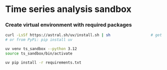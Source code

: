 # Time series analysis sandbox

### Create virtual environment with required packages 

```bash
curl -LsSf https://astral.sh/uv/install.sh | sh                  # get uv manager
# or from PyPi: pip install uv

uv venv ts_sandbox --python 3.12
source ts_sandbox/bin/activate

uv pip install -r requirements.txt
```
